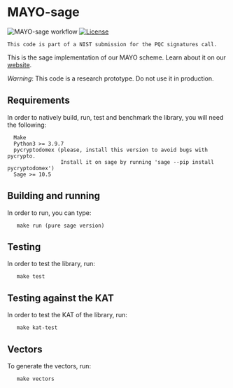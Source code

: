 # MAYO-sage

![MAYO-sage workflow](https://github.com/PQCMayo/MAYO-sage/actions/workflows/python-app.yml/badge.svg)
[![License](https://img.shields.io/badge/License-Apache_2.0-blue.svg)](https://opensource.org/licenses/Apache-2.0)

```
This code is part of a NIST submission for the PQC signatures call.
```

This is the sage implementation of our MAYO scheme. Learn about it on our [website](https://pqmayo.org/).

*Warning*: This code is a research prototype. Do not use it in production.

## Requirements

In order to natively build, run, test and benchmark the library, you will need the following:

```
  Make
  Python3 >= 3.9.7
  pycryptodomex (please, install this version to avoid bugs with pycrypto.
                 Install it on sage by running 'sage --pip install pycryptodomex')
  Sage >= 10.5
```

## Building and running

In order to run, you can type:

```
   make run (pure sage version)
```

## Testing

In order to test the library, run:

```
   make test
```

## Testing against the KAT

In order to test the KAT of the library, run:

```
   make kat-test
```

## Vectors

To generate the vectors, run:

```
   make vectors
```
